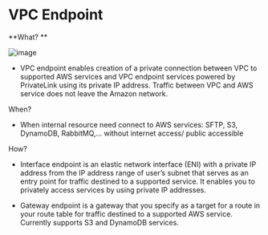 # VPC Endpoint

**What? **



![image](https://user-images.githubusercontent.com/25337881/197448070-9c76abd8-5ba1-4bf4-a449-93de418a7914.png)

- VPC endpoint enables creation of a private connection between VPC to supported AWS services and VPC endpoint services powered by PrivateLink using its private IP address. Traffic between VPC and AWS service does not leave the Amazon network.






When? 

- When internal resource need connect to AWS services: SFTP, S3, DynamoDB, RabbitMQ,... without internet access/ public accessible


How? 


- Interface endpoint is an elastic network interface (ENI) with a private IP address from the IP address range of user’s subnet that serves as an entry point for traffic destined to a supported service. It enables you to privately access services by using private IP addresses.

- Gateway endpoint is a gateway that you specify as a target for a route in your route table for traffic destined to a supported AWS service. Currently supports S3 and DynamoDB services.
